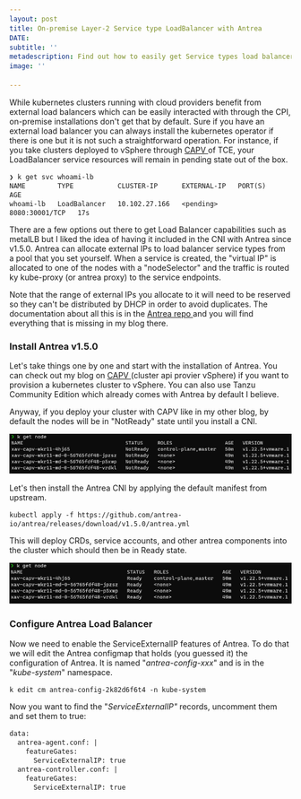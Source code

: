 ```yaml
---
layout: post
title: On-premise Layer-2 Service type LoadBalancer with Antrea
DATE: 
subtitle: ''
metadescription: Find out how to easily get Service types load balancer with Antrea
image: ''

---
```

While kubernetes clusters running with cloud providers benefit from external load balancers which can be easily interacted with through the CPI, on-premise installations don't get that by default. Sure if you have an external load balancer you can always install the kubernetes operator if there is one but it is not such a straightforward operation. For instance, if you take clusters deployed to vSphere through [CAPV ](https://www.vxav.fr/2021-11-21-understanding-kubernetes-cluster-api-provider-vsphere-capv/)of TCE, your LoadBalancer service resources will remain in pending state out of the box.

    ❯ k get svc whoami-lb
    NAME        TYPE           CLUSTER-IP      EXTERNAL-IP   PORT(S)          AGE
    whoami-lb   LoadBalancer   10.102.27.166   <pending>     8080:30001/TCP   17s

There are a few options out there to get Load Balancer capabilities such as metalLB but I liked the idea of having it included in the CNI with Antrea since v1.5.0. Antrea can allocate external IPs to load balancer service types from a pool that you set yourself. When a service is created, the "virtual IP" is allocated to one of the nodes with a "nodeSelector" and the traffic is routed ky kube-proxy (or antrea proxy) to the service endpoints.

Note that the range of external IPs you allocate to it will need to be reserved so they can't be distributed by DHCP in order to avoid duplicates. The documentation about all this is in the [Antrea repo ](https://github.com/antrea-io/antrea/blob/main/docs/service-loadbalancer.md)and you will find everything that is missing in my blog there.

### Install Antrea v1.5.0

Let's take things one by one and start with the installation of Antrea. You can check out my blog on [CAPV ](https://www.vxav.fr/2021-11-21-understanding-kubernetes-cluster-api-provider-vsphere-capv/)(cluster api provier vSphere) if you want to provision a kubernetes cluster to vSphere. You can also use Tanzu Community Edition which already comes with Antrea by default I believe.

Anyway, if you deploy your cluster with CAPV like in my other blog, by default the nodes will be in "NotReady" state until you install a CNI.

![](/img/antrealb1.png)

Let's then install the Antrea CNI by applying the default manifest from upstream.

    kubectl apply -f https://github.com/antrea-io/antrea/releases/download/v1.5.0/antrea.yml

This will deploy CRDs, service accounts, and other antrea components into the cluster which should then be in Ready state.

![](/img/antrealb2.png)

### Configure Antrea Load Balancer

Now we need to enable the ServiceExternalIP features of Antrea. To do that we will edit the Antrea configmap that holds (you guessed it) the configuration of Antrea. It is named "_antrea-config-xxx_" and is in the "_kube-system_" namespace.

    k edit cm antrea-config-2k82d6f6t4 -n kube-system

Now you want to find the "_ServiceExternalIP"_ records, uncomment them and set them to true:

    data:
      antrea-agent.conf: |
        featureGates:
          ServiceExternalIP: true
      antrea-controller.conf: |
        featureGates:
          ServiceExternalIP: true